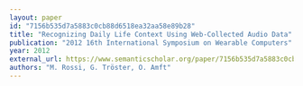 ```yaml
---
layout: paper
id: "7156b535d7a5883c0cb88d6518ea32aa58e89b28"
title: "Recognizing Daily Life Context Using Web-Collected Audio Data"
publication: "2012 16th International Symposium on Wearable Computers"
year: 2012
external_url: https://www.semanticscholar.org/paper/7156b535d7a5883c0cb88d6518ea32aa58e89b28
authors: "M. Rossi, G. Tröster, O. Amft"
---
```

